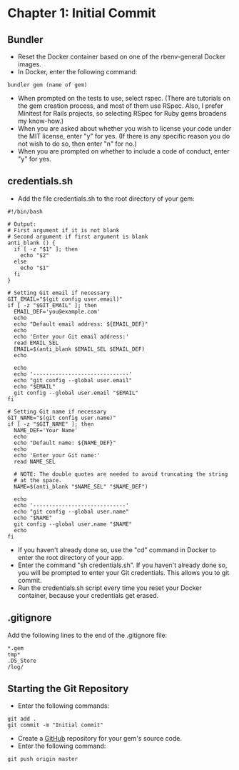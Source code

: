 # Chapter 1: Initial Commit

## Bundler
* Reset the Docker container based on one of the rbenv-general Docker images.
* In Docker, enter the following command:
```
bundler gem (name of gem)
```
* When prompted on the tests to use, select rspec.  (There are tutorials on the gem creation process, and most of them use RSpec.  Also, I prefer Minitest for Rails projects, so selecting RSpec for Ruby gems broadens my know-how.)
* When you are asked about whether you wish to license your code under the MIT license, enter "y" for yes.  (If there is any specific reason you do not wish to do so, then enter "n" for no.)
* When you are prompted on whether to include a code of conduct, enter "y" for yes.

## credentials.sh

* Add the file credentials.sh to the root directory of your gem:
```
#!/bin/bash

# Output:
# First argument if it is not blank
# Second argument if first argument is blank
anti_blank () {
  if [ -z "$1" ]; then
    echo "$2"
  else
    echo "$1"
  fi
}

# Setting Git email if necessary
GIT_EMAIL="$(git config user.email)"
if [ -z "$GIT_EMAIL" ]; then
  EMAIL_DEF='you@example.com'
  echo
  echo "Default email address: ${EMAIL_DEF}"
  echo
  echo 'Enter your Git email address:'
  read EMAIL_SEL
  EMAIL=$(anti_blank $EMAIL_SEL $EMAIL_DEF)
  echo

  echo
  echo '------------------------------'
  echo "git config --global user.email"
  echo "$EMAIL"
  git config --global user.email "$EMAIL"
fi

# Setting Git name if necessary
GIT_NAME="$(git config user.name)"
if [ -z "$GIT_NAME" ]; then
  NAME_DEF='Your Name'
  echo
  echo "Default name: ${NAME_DEF}"
  echo
  echo 'Enter your Git name:'
  read NAME_SEL

  # NOTE: The double quotes are needed to avoid truncating the string
  # at the space.
  NAME=$(anti_blank "$NAME_SEL" "$NAME_DEF")

  echo
  echo '-----------------------------'
  echo "git config --global user.name"
  echo "$NAME"
  git config --global user.name "$NAME"
  echo
fi
```
* If you haven't already done so, use the "cd" command in Docker to enter the root directory of your app.
* Enter the command "sh credentials.sh".  If you haven't already done so, you will be prompted to enter your Git credentials.  This allows you to git commit.
* Run the credentials.sh script every time you reset your Docker container, because your credentials get erased.

## .gitignore
Add the following lines to the end of the .gitignore file:
```
*.gem
tmp*
.DS_Store
/log/
```

## Starting the Git Repository
* Enter the following commands:
```
git add .
git commit -m "Initial commit"
```
* Create a [GitHub](https://github.com/) repository for your gem's source code.
* Enter the following command:
```
git push origin master
```
